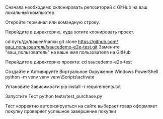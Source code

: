 Сначала необходимо склонировать репозиторий с GitHub на ваш локальный компьютер.

Откройте терминал или командную строку.

Перейдите в директорию, куда хотите клонировать проект.

cd путь/до/вашей/папки
git clone https://github.com/ваш_пользователь/saucedemo-e2e-test.git
Замените "ваш_пользователь" на ваше имя пользователя на GitHub

Перейдите в директорию проекта:
cd saucedemo-e2e-test



Создайте и Активируйте Виртуальное Окружение
Windows PowerShell
python -m venv venv
venv\Scripts\activate

Установите Зависимости
pip install -r requirements.txt

Запустите Тест
python tests/test_purchase.py


Тест
корректно авторизируеться на сайте
выберает товар 
оформляет покупку
проверяет успешное завершение покупки
